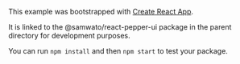 This example was bootstrapped with [Create React App](https://github.com/facebook/create-react-app).

It is linked to the @samwato/react-pepper-ui package in the parent directory for development purposes.

You can run `npm install` and then `npm start` to test your package.
